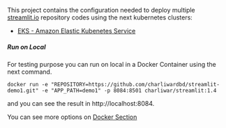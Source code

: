 This project contains the configuration needed to deploy multiple [streamlit.io](https://streamlit.io/) repository codes using the next kubernetes clusters:

- [EKS - Amazon Elastic Kubenetes Service](https://aws.amazon.com/es/eks/)

##### Run on Local
For testing purpose you can run on local in a Docker Container using the next command.
```
docker run -e "REPOSITORY=https://github.com/charliwardbd/streamlit-demo1.git" -e "APP_PATH=demo1" -p 8084:8501 charliwar/streamlit:1.4
```
and you can see the result  in http://localhost:8084.

You can see more options on [Docker Section](https://github.com/charliwardbd/k8s-streamlit/blob/master/docker/Dockerfile)